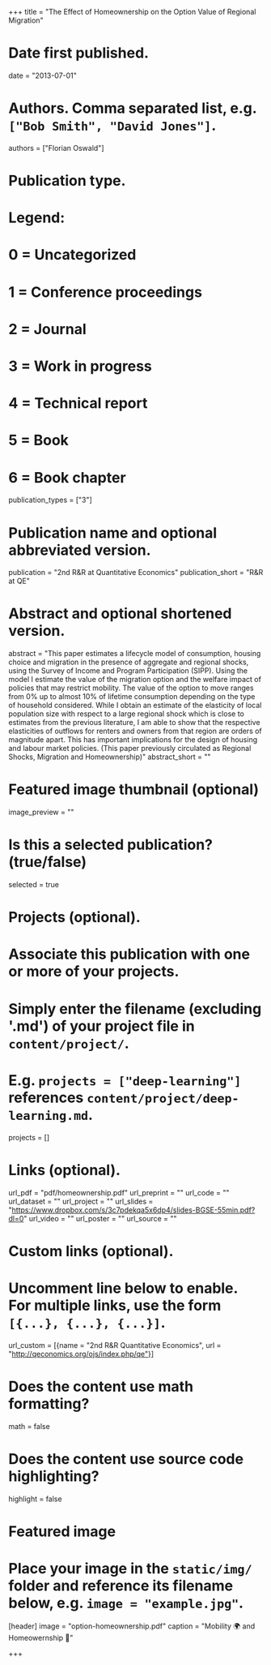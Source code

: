 +++
title = "The Effect of Homeownership on the Option Value of Regional Migration"

# Date first published.
date = "2013-07-01"

# Authors. Comma separated list, e.g. `["Bob Smith", "David Jones"]`.
authors = ["Florian Oswald"]

# Publication type.
# Legend:
# 0 = Uncategorized
# 1 = Conference proceedings
# 2 = Journal
# 3 = Work in progress
# 4 = Technical report
# 5 = Book
# 6 = Book chapter
publication_types = ["3"]

# Publication name and optional abbreviated version.
publication = "2nd R&R at Quantitative Economics"
publication_short = "R&R at QE"

# Abstract and optional shortened version.
abstract = "This paper estimates a lifecycle model of consumption, housing choice and migration in the presence of aggregate and regional shocks, using the Survey of Income and Program Participation (SIPP). Using the model I estimate the value of the migration option and the welfare impact of policies that may restrict mobility. The value of the option to move ranges from 0% up to almost 10% of lifetime consumption depending on the type of household considered. While I obtain an estimate of the elasticity of local population size with respect to a large regional shock which is close to estimates from the previous literature, I am able to show that the respective elasticities of outflows for renters and owners from that region are orders of magnitude apart. This has important implications for the design of housing and labour market policies. (This paper previously circulated as Regional Shocks, Migration and Homeownership)"
abstract_short = ""

# Featured image thumbnail (optional)
image_preview = ""

# Is this a selected publication? (true/false)
selected = true

# Projects (optional).
#   Associate this publication with one or more of your projects.
#   Simply enter the filename (excluding '.md') of your project file in `content/project/`.
#   E.g. `projects = ["deep-learning"]` references `content/project/deep-learning.md`.
projects = []

# Links (optional).
url_pdf = "pdf/homeownership.pdf"
url_preprint = ""
url_code = ""
url_dataset = ""
url_project = ""
url_slides = "https://www.dropbox.com/s/3c7pdekqa5x6dp4/slides-BGSE-55min.pdf?dl=0"
url_video = ""
url_poster = ""
url_source = ""

# Custom links (optional).
#   Uncomment line below to enable. For multiple links, use the form `[{...}, {...}, {...}]`.
url_custom = [{name = "2nd R&R Quantitative Economics", url = "http://qeconomics.org/ojs/index.php/qe"}]

# Does the content use math formatting?
math = false

# Does the content use source code highlighting?
highlight = false

# Featured image
# Place your image in the `static/img/` folder and reference its filename below, e.g. `image = "example.jpg"`.
[header]
image = "option-homeownership.pdf"
caption = "Mobility 🌍 and Homeowernship 🏡"

+++
